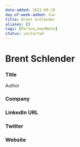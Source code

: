 ```yaml
---
date-added: 2022-09-18
day-of-week-added: Sun
title: Brent Schlender
aliases: []
tags: [Person,SeedNote]
status: unstarted
---
```


# Brent Schlender

### Title
Author

### Company


### LinkedIn URL


### Twitter


### Website






